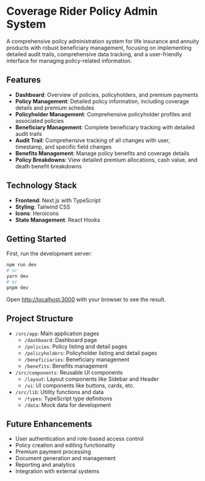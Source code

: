 # Coverage Rider Policy Admin System

A comprehensive policy administration system for life insurance and annuity products with robust beneficiary management, focusing on implementing detailed audit trails, comprehensive data tracking, and a user-friendly interface for managing policy-related information.

## Features

- **Dashboard**: Overview of policies, policyholders, and premium payments
- **Policy Management**: Detailed policy information, including coverage details and premium schedules
- **Policyholder Management**: Comprehensive policyholder profiles and associated policies
- **Beneficiary Management**: Complete beneficiary tracking with detailed audit trails
- **Audit Trail**: Comprehensive tracking of all changes with user, timestamp, and specific field changes
- **Benefits Management**: Manage policy benefits and coverage details
- **Policy Breakdowns**: View detailed premium allocations, cash value, and death benefit breakdowns

## Technology Stack

- **Frontend**: Next.js with TypeScript
- **Styling**: Tailwind CSS
- **Icons**: Heroicons
- **State Management**: React Hooks

## Getting Started

First, run the development server:

```bash
npm run dev
# or
yarn dev
# or
pnpm dev
```

Open [http://localhost:3000](http://localhost:3000) with your browser to see the result.

## Project Structure

- `/src/app`: Main application pages
  - `/dashboard`: Dashboard page
  - `/policies`: Policy listing and detail pages
  - `/policyholders`: Policyholder listing and detail pages
  - `/beneficiaries`: Beneficiary management
  - `/benefits`: Benefits management
- `/src/components`: Reusable UI components
  - `/layout`: Layout components like Sidebar and Header
  - `/ui`: UI components like buttons, cards, etc.
- `/src/lib`: Utility functions and data
  - `/types`: TypeScript type definitions
  - `/data`: Mock data for development

## Future Enhancements

- User authentication and role-based access control
- Policy creation and editing functionality
- Premium payment processing
- Document generation and management
- Reporting and analytics
- Integration with external systems
